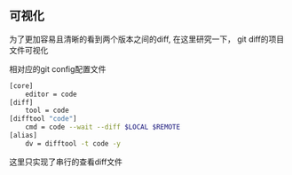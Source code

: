 ## 可视化
为了更加容易且清晰的看到两个版本之间的diff, 在这里研究一下， git diff的项目文件可视化

相对应的git config配置文件
```bash
[core]
	editor = code
[diff]
	tool = code
[difftool "code"]
	cmd = code --wait --diff $LOCAL $REMOTE
[alias]
	dv = difftool -t code -y
```
这里只实现了串行的查看diff文件